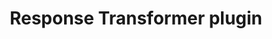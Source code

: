 ---
title: 'Response Transformer plugin'
name: 'Response Transformer'

content_type: plugin

publisher: kong-inc
description: ''


products:
    - gateway

works_on:
    - on-prem
    - konnect


# topologies:
#    - hybrid
#    - db-less
#    - traditional
---